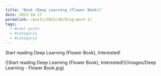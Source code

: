 ```yaml
---
title: 'Book (Deep Learning (Flower Book))'
date: 2023-10-17
permalink: /posts/2023/10/blog-post-1/
tags:
  - #cool posts
  - #category1
  - #category2
---
```


Start reading Deep Learning (Flower Book), Interested!

![Start reading Deep Learning (Flower Book), Interested!](/images/Deep Learning - Flower Book.jpg)